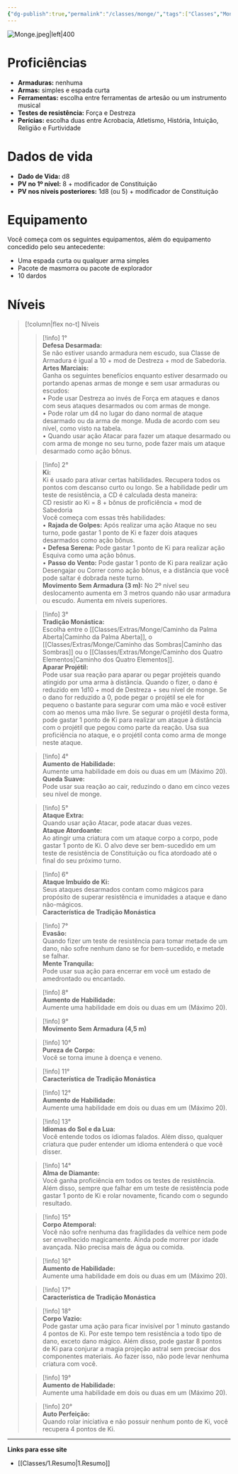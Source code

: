 ```yaml
---
{"dg-publish":true,"permalink":"/classes/monge/","tags":["Classes","Monge"],"created":"2024-07-23T13:37:50.706-03:00"}
---
```



![Monge.jpeg|left|400](/img/user/Arquivos/Monge.jpeg)

# Proficiências

- **Armaduras:** nenhuma
- **Armas:** simples e espada curta
- **Ferramentas:** escolha entre ferramentas de artesão ou um instrumento musical
- **Testes de resistência:** Força e Destreza
- **Perícias:** escolha duas entre Acrobacia, Atletismo, História, Intuição, Religião e Furtividade

# Dados de vida
- **Dado de Vida:** d8
- **PV no 1º nível:** 8 + modificador de Constituição
- **PV nos níveis posteriores:** 1d8 (ou 5) + modificador de Constituição

# Equipamento

Você começa com os seguintes equipamentos, além do equipamento concedido pelo seu antecedente:

- Uma espada curta ou qualquer arma simples
- Pacote de masmorra ou pacote de explorador
- 10 dardos

# Níveis
>[!column|flex no-t] Níveis
>> [!info] 1°  
>> **Defesa Desarmada:**  
>> Se não estiver usando armadura nem escudo, sua Classe de Armadura é igual a 10 + mod de Destreza + mod de Sabedoria.  
>> **Artes Marciais:**  
>> Ganha os seguintes benefícios enquanto estiver desarmado ou portando apenas armas de monge e sem usar armaduras ou escudos:  
>> • Pode usar Destreza ao invés de Força em ataques e danos com seus ataques desarmados ou com armas de monge.  
>> • Pode rolar um d4 no lugar do dano normal de ataque desarmado ou da arma de monge. Muda de acordo com seu nível, como visto na tabela.  
>> • Quando usar ação Atacar para fazer um ataque desarmado ou com arma de monge no seu turno, pode fazer mais um ataque desarmado como ação bônus.  
>
>> [!info] 2°  
>> **Ki:**  
>> Ki é usado para ativar certas habilidades. Recupera todos os pontos com descanso curto ou longo. Se a habilidade pedir um teste de resistência, a CD é calculada desta maneira:  
>> CD resistir ao Ki = 8 + bônus de proficiência + mod de Sabedoria  
>> Você começa com essas três habilidades:  
>> • **Rajada de Golpes:** Após realizar uma ação Ataque no seu turno, pode gastar 1 ponto de Ki e fazer dois ataques desarmados como ação bônus.  
>> • **Defesa Serena:** Pode gastar 1 ponto de Ki para realizar ação Esquiva como uma ação bônus.  
>> • **Passo do Vento:** Pode gastar 1 ponto de Ki para realizar ação Desengajar ou Correr como ação bônus, e a distância que você pode saltar é dobrada neste turno.  
>> **Movimento Sem Armadura (3 m):** No 2º nível seu deslocamento aumenta em 3 metros quando não usar armadura ou escudo. Aumenta em níveis superiores.  
>
>> [!info] 3°  
>> **Tradição Monástica:**  
>> Escolha entre o [[Classes/Extras/Monge/Caminho da Palma Aberta\|Caminho da Palma Aberta]], o [[Classes/Extras/Monge/Caminho das Sombras\|Caminho das Sombras]] ou o [[Classes/Extras/Monge/Caminho dos Quatro Elementos\|Caminho dos Quatro Elementos]].  
>> **Aparar Projétil:**  
>> Pode usar sua reação para aparar ou pegar projéteis quando atingido por uma arma à distância. Quando o fizer, o dano é reduzido em 1d10 + mod de Destreza + seu nível de monge. Se o dano for reduzido a 0, pode pegar o projétil se ele for pequeno o bastante para segurar com uma mão e você estiver com ao menos uma mão livre. Se segurar o projétil desta forma, pode gastar 1 ponto de Ki para realizar um ataque à distância com o projétil que pegou como parte da reação. Usa sua proficiência no ataque, e o projétil conta como arma de monge neste ataque.  
>
>> [!info] 4°  
>> **Aumento de Habilidade:**  
>> Aumente uma habilidade em dois ou duas em um (Máximo 20).  
>> **Queda Suave:**  
>> Pode usar sua reação ao cair, reduzindo o dano em cinco vezes seu nível de monge.  
>
>> [!info] 5°  
>> **Ataque Extra:**  
>> Quando usar ação Atacar, pode atacar duas vezes.  
>> **Ataque Atordoante:**  
>> Ao atingir uma criatura com um ataque corpo a corpo, pode gastar 1 ponto de Ki. O alvo deve ser bem-sucedido em um teste de resistência de Constituição ou fica atordoado até o final do seu próximo turno.  
>
>> [!info] 6°  
>> **Ataque Imbuído de Ki:**  
>> Seus ataques desarmados contam como mágicos para propósito de superar resistência e imunidades a ataque e dano não-mágicos.  
>> **Característica de Tradição Monástica**  
>
>> [!info] 7°  
>> **Evasão:**  
>> Quando fizer um teste de resistência para tomar metade de um dano, não sofre nenhum dano se for bem-sucedido, e metade se falhar.  
>> **Mente Tranquila:**  
>> Pode usar sua ação para encerrar em você um estado de amedrontado ou encantado.  
>
>> [!info] 8°  
>> **Aumento de Habilidade:**  
>> Aumente uma habilidade em dois ou duas em um (Máximo 20).  
>
>> [!info] 9°  
>> **Movimento Sem Armadura (4,5 m)**  
>
>> [!info] 10°  
>> **Pureza de Corpo:**  
>> Você se torna imune à doença e veneno.  
>
>> [!info] 11°  
>> **Característica de Tradição Monástica**  
>
>> [!info] 12°  
>> **Aumento de Habilidade:**  
>> Aumente uma habilidade em dois ou duas em um (Máximo 20).  
>
>> [!info] 13°  
>> **Idiomas do Sol e da Lua:**  
>> Você entende todos os idiomas falados. Além disso, qualquer criatura que puder entender um idioma entenderá o que você disser.  
>
>> [!info] 14°  
>> **Alma de Diamante:**  
>> Você ganha proficiência em todos os testes de resistência. Além disso, sempre que falhar em um teste de resistência pode gastar 1 ponto de Ki e rolar novamente, ficando com o segundo resultado.  
>
>> [!info] 15°  
>> **Corpo Atemporal:**  
>> Você não sofre nenhuma das fragilidades da velhice nem pode ser envelhecido magicamente. Ainda pode morrer por idade avançada. Não precisa mais de água ou comida.  
>
>> [!info] 16°  
>> **Aumento de Habilidade:**  
>> Aumente uma habilidade em dois ou duas em um (Máximo 20).  
>
>> [!info] 17°  
>> **Característica de Tradição Monástica**  
>
>> [!info] 18°  
>> **Corpo Vazio:**  
>> Pode gastar uma ação para ficar invisível por 1 minuto gastando 4 pontos de Ki. Por este tempo tem resistência a todo tipo de dano, exceto dano mágico. Além disso, pode gastar 8 pontos de Ki para conjurar a magia projeção astral sem precisar dos componentes materiais. Ao fazer isso, não pode levar nenhuma criatura com você.  
>
>> [!info] 19°  
>> **Aumento de Habilidade:**  
>> Aumente uma habilidade em dois ou duas em um (Máximo 20).  
>
>> [!info] 20°  
>> **Auto Perfeição:**  
>> Quando rolar iniciativa e não possuir nenhum ponto de Ki, você recupera 4 pontos de Ki.

___
**Links para esse site**
- [[Classes/1.Resumo\|1.Resumo]]